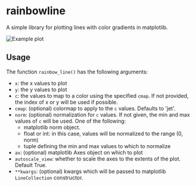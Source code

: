 # rainbowline

A simple library for plotting lines with color gradients in matplotlib.

![Example plot](example.png)

## Usage
The function ``rainbow_line()`` has the following arguments:
* ``x``: the x values to plot
* ``y``: the y values to plot
* ``c``: the values to map to a color using the specified ``cmap``. If not provided, the index of x or y will be used if possible.
* ``cmap``: (optional) colormap to apply to the ``c`` values. Defaults to 'jet'.
* ``norm``: (optional) normalization for ``c`` values. If not given, the min and max values of ``c`` will be used. One of the following:
  - matplotlib norm object.
  - float or int: in this case, values will be normalized to the range (0, norm)
  - tuple defining the min and max values to which to normalize
* ``ax``: (optional) matplotlib Axes object on  which to plot
* ``autoscale_view``: whether to scale the axes to the extents of the plot. Default True.
* ``**kwargs``: (optional) kwargs which will be passed to matplotlib ``LineCollection`` constructor.